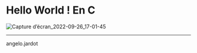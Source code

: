 # Hello World ! En C

![Capture d’écran_2022-09-26_17-01-45](https://user-images.githubusercontent.com/112655992/192312098-1c53f892-6bbe-4d9d-9188-7b4d09b9c8fb.png)


---

angelo.jardot
